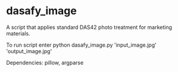 # dasafy_image
A script that applies standard DAS42 photo treatment for marketing materials.

To run script enter python dasafy_image.py 'input_image.jpg' 'output_image.jpg'

Dependencies: pillow, argparse 
